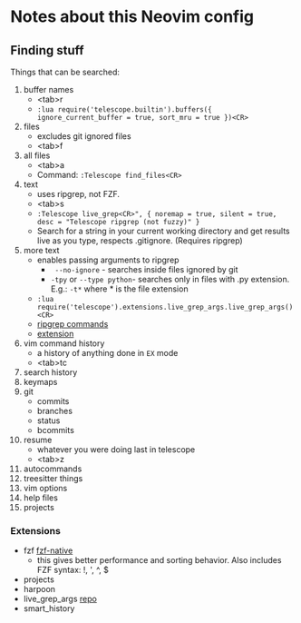 # Notes about this Neovim config

## Finding stuff

Things that can be searched:

1. buffer names 
   - \<tab\>r
   - `:lua require('telescope.builtin').buffers({ ignore_current_buffer = true, sort_mru = true })<CR>`
2. files
   - excludes git ignored files
   - \<tab\>f
3. all files
   - \<tab\>a
   - Command: `:Telescope find_files<CR>`
4. text
   - uses ripgrep, not FZF. 
   - \<tab\>s
   - `:Telescope live_grep<CR>", { noremap = true, silent = true, desc = "Telescope ripgrep (not fuzzy)" }`
   - Search for a string in your current working directory and get results live as you type,
     respects .gitignore. (Requires ripgrep)
1. more text
   - enables passing arguments to ripgrep
       - ` --no-ignore` - searches inside files ignored by git
       - `-tpy` or `--type python`- searches only in files with .py extension. E.g.: `-t*` where * is the file extension
   - `:lua require('telescope').extensions.live_grep_args.live_grep_args()<CR>` 
   - [ripgrep commands](https://github.com/BurntSushi/ripgrep/blob/master/GUIDE.md)
   - [extension](https://github.com/nvim-telescope/telescope-live-grep-args.nvim)
2. vim command history
   - a history of anything done in `EX` mode
   - \<tab\>tc
3. search history
4. keymaps
5. git
    - commits
    - branches
    - status
    - bcommits
6. resume
    - whatever you were doing last in telescope
    - \<tab\>z
7. autocommands
8. treesitter things
9. vim options
10. help files
11. projects

### Extensions

- fzf [fzf-native](https://github.com/nvim-telescope/telescope-fzf-native.nvim)
    - this gives better performance and sorting behavior. Also includes FZF syntax: \!, \', \^, \$
- projects
- harpoon
- live_grep_args [repo](https://github.com/nvim-telescope/telescope-live-grep-args.nvim)
- smart_history

